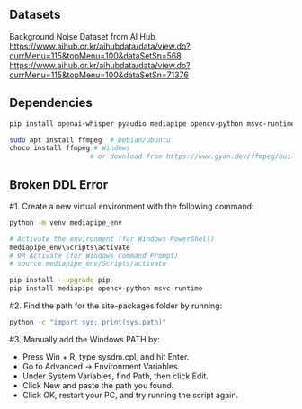 ## Datasets
Background Noise Dataset from AI Hub
https://www.aihub.or.kr/aihubdata/data/view.do?currMenu=115&topMenu=100&dataSetSn=568
https://www.aihub.or.kr/aihubdata/data/view.do?currMenu=115&topMenu=100&dataSetSn=71376


## Dependencies
```sh
pip install openai-whisper pyaudio mediapipe opencv-python msvc-runtime numpy

sudo apt install ffmpeg  # Debian/Ubuntu
choco install ffmpeg # Windows
                    # or download from https://www.gyan.dev/ffmpeg/builds/
```

## Broken DDL Error
#1. Create a new virtual environment with the following command:
```sh
python -m venv mediapipe_env

# Activate the environment (for Windows PowerShell)
mediapipe_env\Scripts\activate  
# OR Activate (for Windows Command Prompt)
# source mediapipe_env/Scripts/activate

pip install --upgrade pip
pip install mediapipe opencv-python msvc-runtime

```

#2. Find the path for the site-packages folder by running:
```sh
python -c "import sys; print(sys.path)"
```

#3. Manually add the Windows PATH by:
- Press Win + R, type sysdm.cpl, and hit Enter.
- Go to Advanced → Environment Variables.
- Under System Variables, find Path, then click Edit.
- Click New and paste the path you found.
- Click OK, restart your PC, and try running the script again.
